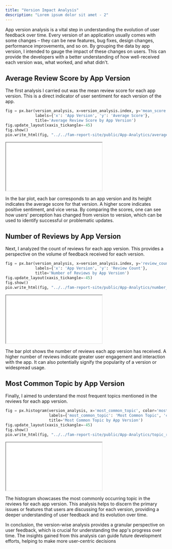 ```yaml
---
title: "Version Impact Analysis"
description: "Lorem ipsum dolor sit amet - 2"
---
```


App version analysis is a vital step in understanding the evolution of user feedback over time. Every version of an application usually comes with some changes – they can be new features, bug fixes, design changes, performance improvements, and so on. By grouping the data by app version, I intended to gauge the impact of these changes on users. This can provide the developers with a better understanding of how well-received each version was, what worked, and what didn't.

## Average Review Score by App Version

The first analysis I carried out was the mean review score for each app version. This is a direct indicator of user sentiment for each version of the app.

```python
fig = px.bar(version_analysis, x=version_analysis.index, y='mean_score',
             labels={'x': 'App Version', 'y': 'Average Score'},
             title='Average Review Score by App Version')
fig.update_layout(xaxis_tickangle=-45)
fig.show()
pio.write_html(fig, "../../fam-report-site/public/App-Analytics/average_review_version.html")
```

<iframe
src = "/App-Analytics/average_review_version.html"
>
</iframe>

In the bar plot, each bar corresponds to an app version and its height indicates the average score for that version. A higher score indicates positive sentiment, and vice versa. By comparing the scores, one can see how users' perception has changed from version to version, which can be used to identify successful or problematic updates.

## Number of Reviews by App Version

Next, I analyzed the count of reviews for each app version. This provides a perspective on the volume of feedback received for each version.

```python
fig = px.bar(version_analysis, x=version_analysis.index, y='review_count',
             labels={'x': 'App Version', 'y': 'Review Count'},
             title='Number of Reviews by App Version')
fig.update_layout(xaxis_tickangle=-45)
fig.show()
pio.write_html(fig, "../../fam-report-site/public/App-Analytics/number_review_version.html")
```

<iframe
src = "/App-Analytics/number_review_version.html"
>
</iframe>

The bar plot shows the number of reviews each app version has received. A higher number of reviews indicate greater user engagement and interaction with the app. It can also potentially signify the popularity of a version or widespread usage.

## Most Common Topic by App Version

Finally, I aimed to understand the most frequent topics mentioned in the reviews for each app version.

```python
fig = px.histogram(version_analysis, x='most_common_topic', color='most_common_topic',
                   labels={'most_common_topic': 'Most Common Topic', 'count': 'Frequency'},
                   title='Most Common Topic by App Version')
fig.update_layout(xaxis_tickangle=-45)
fig.show()
pio.write_html(fig, "../../fam-report-site/public/App-Analytics/topic_review_version.html")
```

<iframe
src= "/App-Analytics/topic_review_version.html"
>
</iframe>

The histogram showcases the most commonly occurring topic in the reviews for each app version. This analysis helps to discern the primary issues or features that users are discussing for each version, providing a deeper understanding of user feedback and its evolution over time.

In conclusion, the version-wise analysis provides a granular perspective on user feedback, which is crucial for understanding the app's progress over time. The insights gained from this analysis can guide future development efforts, helping to make more user-centric decisions
